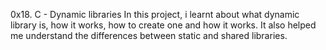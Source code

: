 0x18. C - Dynamic libraries
In this project, i learnt about what dynamic library is, how it works, how to create one and how it works. It also helped me understand the differences between static and shared libraries.
